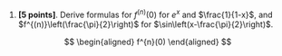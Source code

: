 1. **[5 points]**. Derive formulas for $f^{(n)}(0)$ for $e^x$ and $\frac{1}{1-x}$, and $f^{(n)}\left(\frac{\pi}{2}\right)$ for $\sin\left(x-\frac{\pi}{2}\right)$. 

$$
\begin{aligned}
f^{n}(0)
\end{aligned}
$$
